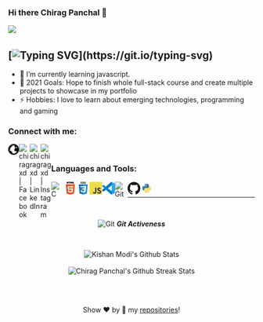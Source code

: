 ### Hi there  Chirag Panchal 👋
![](https://komarev.com/ghpvc/?username=chiragxd)

## [![Typing SVG](https://readme-typing-svg.herokuapp.com?lines=I'm+a+Student%2C+Developer!)](https://git.io/typing-svg)

- 🔭 I’m currently learning  javascript.
- 🥅 2021 Goals: Hope to finish whole full-stack course and create multiple projects to showcase in my portfolio
- ⚡ Hobbies: I love to learn about emerging technologies, programming and gaming

### Connect with me:

[<img align="left" alt="chiragxd.ml" width="22px" src="https://raw.githubusercontent.com/iconic/open-iconic/master/svg/globe.svg" />][website]
[<img align="left" alt="chiragxd | Facebook" width="22px" src="https://cdn.jsdelivr.net/npm/simple-icons@v3/icons/facebook.svg" />][facebook]
[<img align="left" alt="chiragxd | LinkedIn" width="22px" src="https://cdn.jsdelivr.net/npm/simple-icons@v3/icons/linkedin.svg" />][linkedin]
[<img align="left" alt="chiragxd | Instagram" width="22px" src="https://cdn.jsdelivr.net/npm/simple-icons@v3/icons/instagram.svg" />][instagram]


<br />

### Languages and Tools:

<img align="left" alt="C" width="26px" src="https://img.icons8.com/color/48/000000/c-programming.png" />

<img align="left" alt="HTML5" width="26px" src="https://raw.githubusercontent.com/github/explore/80688e429a7d4ef2fca1e82350fe8e3517d3494d/topics/html/html.png" />

<img align="left" alt="CSS3" width="26px" src="https://raw.githubusercontent.com/github/explore/80688e429a7d4ef2fca1e82350fe8e3517d3494d/topics/css/css.png" />

<img align="left" alt="Javascript" width="26px" src="https://raw.githubusercontent.com/github/explore/80688e429a7d4ef2fca1e82350fe8e3517d3494d/topics/javascript/javascript.png">

<img align="left" alt="Visual Studio Code" width="26px" src="https://raw.githubusercontent.com/github/explore/80688e429a7d4ef2fca1e82350fe8e3517d3494d/topics/visual-studio-code/visual-studio-code.png" />

<img align="left" alt="Git" width="26px" src="https://img.icons8.com/color/48/000000/git.png" />

<img align="left" alt="GitHub" width="26px" src="https://raw.githubusercontent.com/github/explore/78df643247d429f6cc873026c0622819ad797942/topics/github/github.png" />

<img align="left" alt="Python" width="26px" src="https://raw.githubusercontent.com/github/explore/80688e429a7d4ef2fca1e82350fe8e3517d3494d/topics/python/python.png">

<br />

[website]: https://chiragxd.ml
[facebook]: https://fb.me/ch1ragpanchal
[instagram]: https://instagram.com/chirag2899_
[linkedin]: https://www.linkedin.com/in/ch1ragpanchal

<hr>

<br>

 <p align="center">
 <img src="https://media.giphy.com/media/W5eoZHPpUx9sapR0eu/giphy.gif" height="60px" alt="Git"/>&nbsp;<i><b>Git Activeness</b></i></p>
 <br>
<p align="center"><img alt="Kishan Modi's Github Stats" src="https://github-readme-stats.vercel.app/api?username=chiragxd&show_icons=true&include_all_commits=true&count_private=true&theme=dark" />
<br><br>
<img alt="Chirag Panchal's Github Streak Stats" src="http://github-readme-streak-stats.herokuapp.com/?user=chiragxd&theme=dark" /></p>
<br><br>


<div align="center">
  
Show ❤️ by 🌟 my [repositories](https://github.com/chiragxd?tab=repositories)!
